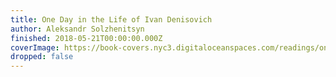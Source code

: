 ```yaml
---
title: One Day in the Life of Ivan Denisovich
author: Aleksandr Solzhenitsyn
finished: 2018-05-21T00:00:00.000Z
coverImage: https://book-covers.nyc3.digitaloceanspaces.com/readings/one-day-in-the-life-of-ivan-denisovich-01.jpg
dropped: false
---
```


